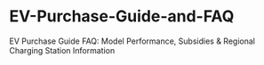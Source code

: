 # EV-Purchase-Guide-and-FAQ
EV Purchase Guide FAQ: Model Performance, Subsidies &amp; Regional Charging Station Information
